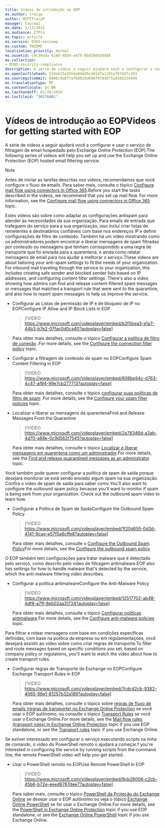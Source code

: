 ```yaml
---
title: Vídeos de introdução ao EOP
ms.author: tracyp
author: MSFTTracyP
manager: laurawi
ms.date: 3/13/2015
ms.audience: ITPro
ms.topic: article
ms.service: O365-seccomp
ms.custom: TN2DMC
localization_priority: Normal
ms.assetid: c9c39ada-6100-4034-a479-8bd39d428498
ms.collection:
- M365-security-compliance
description: A série de vídeos a seguir ajudará você a configurar e usar o serviço de filtragem de email hospedado pelo Exchange Online Protection (EOP).
ms.openlocfilehash: 524eb25a3564a844d5cdd147a1101af87ddfc393
ms.sourcegitcommit: 686bc9a8f7a7b6810a096f07d36751d10d334409
ms.translationtype: MT
ms.contentlocale: pt-BR
ms.lasthandoff: 02/26/2019
ms.locfileid: "30276001"
---
```

# <a name="videos-for-getting-started-with-eop"></a><span data-ttu-id="642ce-103">Vídeos de introdução ao EOP</span><span class="sxs-lookup"><span data-stu-id="642ce-103">Videos for getting started with EOP</span></span>

<span data-ttu-id="642ce-104">A série de vídeos a seguir ajudará você a configurar e usar o serviço de filtragem de email hospedado pelo Exchange Online Protection (EOP).</span><span class="sxs-lookup"><span data-stu-id="642ce-104">The following series of videos will help you set up and use the Exchange Online Protection (EOP) hosted email filtering service.</span></span>
  
> [!NOTE]
> <span data-ttu-id="642ce-p101">Antes de iniciar as tarefas descritas nos vídeos, recomendamos que você configure o fluxo de emails. Para saber mais, consulte o tópico [Configure mail flow using connectors in Office 365](http://technet.microsoft.com/library/854b5a50-4462-4836-a092-37e208d29624.aspx).</span><span class="sxs-lookup"><span data-stu-id="642ce-p101">Before you start the tasks described in the videos, we recommend that you set up mail flow. For more information, see the [Configure mail flow using connectors in Office 365](http://technet.microsoft.com/library/854b5a50-4462-4836-a092-37e208d29624.aspx) topic.</span></span> 
  
<span data-ttu-id="642ce-p102">Estes vídeos são sobre como adaptar as configurações antispam para atender às necessidades da sua organização. Para emails de entrada que trafeguem do serviço para a sua organização, isso inclui criar listas de remetentes e destinatários confiáveis com base nos endereços IP e definir configurações de filtro de conteúdo. Também há um vídeo mostrando como os administradores podem encontrar e liberar mensagens de spam filtradas por conteúdo ou mensagens que tenham correspondido a uma regra de transporte que foi enviada para a quarentena, e ainda como relatar mensagens de email para nos ajudar a melhorar o serviço.</span><span class="sxs-lookup"><span data-stu-id="642ce-p102">These videos are about tailoring your anti-spam settings to fit the needs of your organization. For inbound mail traveling through the service to your organization, this includes creating safe sender and blocked sender lists based on IP addresses, and configuring content filter settings. There's also a video showing how admins can find and release content-filtered spam messages or messages that matched a transport rule that were sent to the quarantine, and also how to report spam messages to help us improve the service.</span></span>
  
- <span data-ttu-id="642ce-110">Configurar as Listas de permissão de IP e de bloqueio de IP no EOP</span><span class="sxs-lookup"><span data-stu-id="642ce-110">Configure IP Allow and IP Block Lists in EOP</span></span>
    > [!VIDEO https://www.microsoft.com/videoplayer/embed/b2f5bea3-e1a7-44b3-b7e2-07fac0d0ca40?autoplay=false]
  
    <span data-ttu-id="642ce-111">Para obter mais detalhes, consulte o tópico [Configurar a política de filtro de conexão](../configure-the-connection-filter-policy.md) .</span><span class="sxs-lookup"><span data-stu-id="642ce-111">For more details, see the [Configure the connection filter policy](../configure-the-connection-filter-policy.md) topic.</span></span> 
    
- <span data-ttu-id="642ce-112">Configurar a filtragem de conteúdo de spam no EOP</span><span class="sxs-lookup"><span data-stu-id="642ce-112">Configure Spam Content Filtering in EOP</span></span>
    > [!VIDEO https://www.microsoft.com/videoplayer/embed/608be94c-d763-4c47-af94-99e7cb277713?autoplay=false]
  
    <span data-ttu-id="642ce-113">Para obter mais detalhes, consulte o tópico [configurar suas políticas de filtro de spam](../configure-your-spam-filter-policies.md) .</span><span class="sxs-lookup"><span data-stu-id="642ce-113">For more details, see the [Configure your spam filter policies](../configure-your-spam-filter-policies.md) topic.</span></span> 
    
- <span data-ttu-id="642ce-114">Localizar e liberar as mensagens da quarentena</span><span class="sxs-lookup"><span data-stu-id="642ce-114">Find and Release Messages From the Quarantine</span></span>
    > [!VIDEO https://www.microsoft.com/videoplayer/embed/2a78346d-a3ab-4d70-a88e-0c9d562f7545?autoplay=false]
  
    <span data-ttu-id="642ce-115">Para obter mais detalhes, consulte o tópico [Localizar e liberar mensagens em quarentena como um administrador](../find-and-release-quarantined-messages-as-an-administrator.md).</span><span class="sxs-lookup"><span data-stu-id="642ce-115">For more details, see the [Find and release quarantined messages as an administrator](../find-and-release-quarantined-messages-as-an-administrator.md) topic.</span></span> 
    
<span data-ttu-id="642ce-p103">Você também pode querer configurar a política de spam de saída porque desejará monitorar se está sendo enviado algum spam na sua organização. Confira o vídeo de spam de saída para saber como.</span><span class="sxs-lookup"><span data-stu-id="642ce-p103">You'll also want to configure the outbound spam policy because you'll want to monitor if spam is being sent from your organization. Check out the outbound spam video to learn how.</span></span>
  
- <span data-ttu-id="642ce-118">Configurar a Política de Spam de Saída</span><span class="sxs-lookup"><span data-stu-id="642ce-118">Configure the Outbound Spam Policy</span></span>
    > [!VIDEO https://www.microsoft.com/videoplayer/embed/1f20d655-0d3d-4141-9cae-e57f5a6cffe8?autoplay=false]
  
    <span data-ttu-id="642ce-119">Para obter mais detalhes, consulte o [Configure the Outbound Spam Policy](../configure-the-outbound-spam-policy.md)</span><span class="sxs-lookup"><span data-stu-id="642ce-119">For more details, see the [Configure the outbound spam policy](../configure-the-outbound-spam-policy.md)</span></span>
    
<span data-ttu-id="642ce-120">O EOP também tem configurações para tratar malware que é detectado pelo serviço, como descrito pelo vídeo de filtragem antimalware.</span><span class="sxs-lookup"><span data-stu-id="642ce-120">EOP also has settings for how to handle malware that's detected by the service, which the anti-malware filtering video describes.</span></span>
  
- <span data-ttu-id="642ce-121">Configurar a política antimalware</span><span class="sxs-lookup"><span data-stu-id="642ce-121">Configure the Anti-Malware Policy</span></span>
    > [!VIDEO https://www.microsoft.com/videoplayer/embed/12517702-ab48-4df8-a7ff-8eb02aa31724?autoplay=false]
  
    <span data-ttu-id="642ce-122">Para obter mais detalhes, consulte o tópico [Configurar políticas antimalware](../configure-anti-malware-policies.md).</span><span class="sxs-lookup"><span data-stu-id="642ce-122">For more details, see the [Configure anti-malware policies](../configure-anti-malware-policies.md) topic.</span></span> 
    
<span data-ttu-id="642ce-123">Para filtrar e rotear mensagens com base em condições específicas definidas, com base na política da empresa ou em regulamentações, você desejará assistir ao vídeo sobre como criar regras de transporte.</span><span class="sxs-lookup"><span data-stu-id="642ce-123">To filter and route messages based on specific conditions you set, based on company policy or regulations, you'll want to watch the video about how to create transport rules.</span></span>
  
- <span data-ttu-id="642ce-124">Configurar regras de Transporte do Exchange no EOP</span><span class="sxs-lookup"><span data-stu-id="642ce-124">Configure Exchange Transport Rules in EOP</span></span>
    > [!VIDEO https://www.microsoft.com/videoplayer/embed/7cdcd2cb-9382-4065-98e1-81257b32a189?autoplay=false]
  
    <span data-ttu-id="642ce-125">Para obter mais detalhes, consulte o tópico sobre [regras de fluxo de emails (regras de transporte) no Exchange Online Protection](mail-flow-rules-transport-rules-0.md) se você usar o EOP autônomo, ou consulte o tópico [Transport Rules](http://technet.microsoft.com/library/743bd525-0ca2-426d-b76c-b4a052bc8886.aspx) se você usar o Exchange Online.</span><span class="sxs-lookup"><span data-stu-id="642ce-125">For more details, see the [Mail flow rules (transport rules) in Exchange Online Protection](mail-flow-rules-transport-rules-0.md) topic if you use EOP standalone, or see the [Transport rules](http://technet.microsoft.com/library/743bd525-0ca2-426d-b76c-b4a052bc8886.aspx) topic if you use Exchange Online.</span></span> 
    
<span data-ttu-id="642ce-126">Se estiver interessado em configurar o serviço executando scripts na linha de comando, o vídeo do PowerShell remoto o ajudará a começar.</span><span class="sxs-lookup"><span data-stu-id="642ce-126">f you're interested in configuring the service by running scripts from the command line, the remote PowerShell video will help you get started.</span></span>
  
- <span data-ttu-id="642ce-127">Usar o PowerShell remoto no EOP</span><span class="sxs-lookup"><span data-stu-id="642ce-127">Use Remote PowerShell in EOP</span></span>
    > [!VIDEO https://www.microsoft.com/videoplayer/embed/9cb28006-c2cb-45b6-b72e-eeed8767dee7?autoplay=false]
  
    <span data-ttu-id="642ce-128">Para saber mais, consulte o tópico [PowerShell da Proteção do Exchange Online](http://technet.microsoft.com/library/f7918a88-774a-405e-945b-bc2f5ee9f748.aspx) se desejar usar o EOP autônomo ou veja o tópico [Exchange Online PowerShell](http://technet.microsoft.com/library/1cb603b0-2961-4afe-b879-b048fe0f64a2.aspx) se for usar o Exchange Online.</span><span class="sxs-lookup"><span data-stu-id="642ce-128">For more details, see the [PowerShell in Exchange Online Protection](http://technet.microsoft.com/library/f7918a88-774a-405e-945b-bc2f5ee9f748.aspx) topic if you use EOP standalone, or see the [Exchange Online PowerShell](http://technet.microsoft.com/library/1cb603b0-2961-4afe-b879-b048fe0f64a2.aspx) topic if you use Exchange Online.</span></span> 
    

